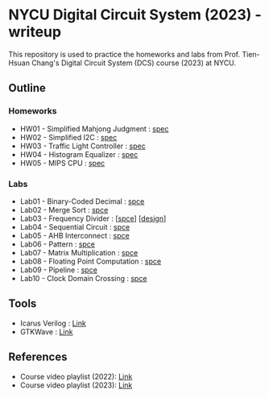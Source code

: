 # NYCU Digital Circuit System (2023) - writeup
This repository is used to practice the homeworks and labs from Prof. Tien-Hsuan Chang's Digital Circuit System (DCS) course (2023) at NYCU.

## Outline
### Homeworks
* HW01 - Simplified Mahjong Judgment : [spec](./HW01/DCS_HW01.pdf)
* HW02 - Simplified I2C : [spec](./HW02/DCS_HW02.pdf)
* HW03 - Traffic Light Controller : [spec](./HW03/DCS_HW03.pdf)
* HW04 - Histogram Equalizer : [spec](./HW04/DCS_HW04.pdf)
* HW05 - MIPS CPU : [spec](./HW05/DCS_HW05.pdf)

### Labs
* Lab01 - Binary-Coded Decimal : [spce](./Lab01/DCS_Lab01.pdf)
* Lab02 - Merge Sort : [spce](./Lab02/DCS_Lab02.pdf)
* Lab03 - Frequency Divider : [[spce](./Lab03/DCS_Lab03.pdf)] [[design](./Lab03/Counter.sv)]
* Lab04 - Sequential Circuit : [spce](./Lab04/DCS_Lab04.pdf)
* Lab05 - AHB Interconnect : [spce](./Lab05/DCS_Lab05.pdf)
* Lab06 - Pattern : [spce](./Lab06/DCS_Lab06.pdf)
* Lab07 - Matrix Multiplication : [spce](./Lab07/DCS_Lab07.pdf)
* Lab08 - Floating Point Computation : [spce](./Lab08/DCS_Lab08.pdf)
* Lab09 - Pipeline : [spce](./Lab09/DCS_Lab09.pdf)
* Lab10 - Clock Domain Crossing : [spce](./Lab10/DCS_Lab10.pdf)

## Tools
* Icarus Verilog : [Link](https://github.com/steveicarus/iverilog)
* GTKWave : [Link](https://gtkwave.sourceforge.net/)

## References
* Course video playlist (2022): [Link](https://www.youtube.com/playlist?list=PLCUEmRsKEgZ4QK-hLOC1HSwr_SjO2HSyG)
* Course video playlist (2023): [Link](https://www.youtube.com/playlist?list=PLCUEmRsKEgZ4p8HK5IXMrohliNuRttqpt)